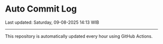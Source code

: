 # Auto Commit Log

Last updated: Saturday, 09-08-2025 14:13 WIB

---

This repository is automatically updated every hour using GitHub Actions.
